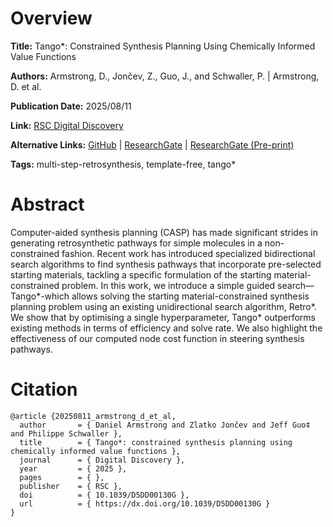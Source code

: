 # Overview
**Title:**
Tango*: Constrained Synthesis Planning Using Chemically Informed Value Functions

**Authors:**
Armstrong, D., Jončev, Z., Guo, J., and Schwaller, P. |
Armstrong, D. et al.

**Publication Date:**
2025/08/11

**Link:**
[RSC Digital Discovery](https://pubs.rsc.org/en/content/articlelanding/2025/dd/d5dd00130g)

**Alternative Links:**
[GitHub](https://github.com/schwallergroup/TangoStar) |
[ResearchGate](https://www.researchgate.net/publication/394493004_Tango_constrained_synthesis_planning_using_chemically_informed_value_functions) |
[ResearchGate (Pre-print)](https://www.researchgate.net/publication/386454783_Tango_Constrained_synthesis_planning_using_chemically_informed_value_functions)

**Tags:**
multi-step-retrosynthesis, template-free, tango*


# Abstract
Computer-aided synthesis planning (CASP) has made significant strides in generating retrosynthetic pathways for simple molecules in a non-constrained fashion.
Recent work has introduced specialized bidirectional search algorithms to find synthesis pathways that incorporate pre-selected starting materials, tackling a specific formulation of the starting material-constrained problem.
In this work, we introduce a simple guided search—Tango*-which allows solving the starting material-constrained synthesis planning problem using an existing unidirectional search algorithm, Retro*.
We show that by optimising a single hyperparameter, Tango* outperforms existing methods in terms of efficiency and solve rate.
We also highlight the effectiveness of our computed node cost function in steering synthesis pathways.


# Citation
```
@article {20250811_armstrong_d_et_al,
  author       = { Daniel Armstrong and Zlatko Jončev and Jeff Guo‡ and Philippe Schwaller },
  title        = { Tango*: constrained synthesis planning using chemically informed value functions },
  journal      = { Digital Discovery },
  year         = { 2025 },
  pages        = { },
  publisher    = { RSC },
  doi          = { 10.1039/D5DD00130G },
  url          = { https://dx.doi.org/10.1039/D5DD00130G }
}
```
